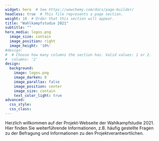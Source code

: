 ```yaml
---
widget: hero  # See https://wowchemy.com/docs/page-builder/
headless: true  # This file represents a page section.
weight: 10  # Order that this section will appear.
title: "Wahlkampfstudie 2021"
subtitle: ""
hero_media: logos.png
  image_size: contain
  image_position: right
  image_height: '10%'
#design:
#  # Choose how many columns the section has. Valid values: 1 or 2.
#  columns: '2'
design:
  background:
    image: logos.png
    image_darken: 0
    image_parallax: false
    image_position: center
    image_size: contain  
    text_color_light: true
advanced:
  css_style:
  css_class:
---
```


Herzlich willkommen auf der Projekt-Webseite der Wahlkampfstudie 2021. Hier finden Sie weiterführende Informationen, z.B. häufig gestellte Fragen zu der Befragung und Informationen zu den Projektverantwortlichen.
